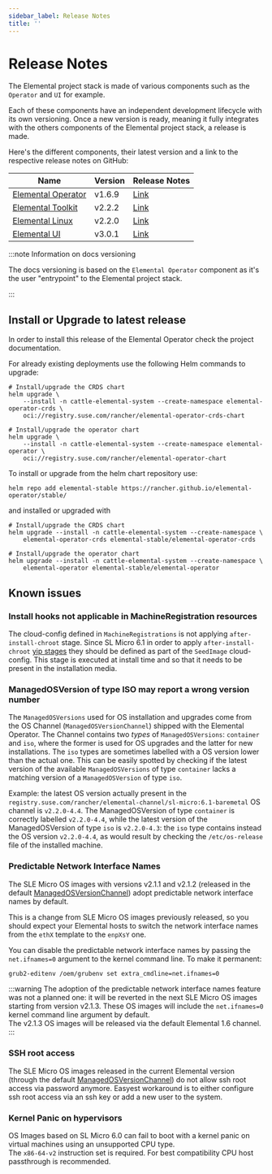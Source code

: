 ```yaml
---
sidebar_label: Release Notes
title: ''
---
```


<head>
  <link rel="canonical" href="https://elemental.docs.rancher.com/release-notes"/>
</head>

# Release Notes

The Elemental project stack is made of various components such as the `Operator` and `UI` for example.

Each of these components have an independent development lifecycle with its own versioning. Once a new version is ready, meaning it fully integrates with the others components of the Elemental project stack, a release is made.

Here's the different components, their latest version and a link to the respective release notes on GitHub:

| Name                                                                 | Version | Release Notes                                                                |
|----------------------------------------------------------------------|---------|------------------------------------------------------------------------------|
| [Elemental Operator](https://github.com/rancher/elemental-operator/) | v1.6.9  | [Link](https://github.com/rancher/elemental-operator/releases/tag/v1.6.9)    |
| [Elemental Toolkit](https://github.com/rancher/elemental-toolkit/)   | v2.2.2  | [Link](https://github.com/rancher/elemental-toolkit/releases/tag/v2.2.2)     |
| [Elemental Linux](https://github.com/rancher/elemental)              | v2.2.0  | [Link](https://github.com/rancher/elemental/releases/tag/v2.2.0)             |
| [Elemental UI](https://github.com/rancher/elemental-ui)              | v3.0.1  | [Link](https://github.com/rancher/elemental-ui/releases/tag/elemental-3.0.1) |

:::note Information on docs versioning

The docs versioning is based on the `Elemental Operator` component as it's the user "entrypoint" to the Elemental project stack.

:::

## Install or Upgrade to latest release

In order to install this release of the Elemental Operator check the project documentation.

For already existing deployments use the following Helm commands to upgrade:

```
# Install/upgrade the CRDS chart
helm upgrade \
    --install -n cattle-elemental-system --create-namespace elemental-operator-crds \
    oci://registry.suse.com/rancher/elemental-operator-crds-chart

# Install/upgrade the operator chart
helm upgrade \
    --install -n cattle-elemental-system --create-namespace elemental-operator \
    oci://registry.suse.com/rancher/elemental-operator-chart
```

To install or upgrade from the helm chart repository use:

```
helm repo add elemental-stable https://rancher.github.io/elemental-operator/stable/
```

and installed or upgraded with

```
# Install/upgrade the CRDS chart
helm upgrade --install -n cattle-elemental-system --create-namespace \
    elemental-operator-crds elemental-stable/elemental-operator-crds

# Install/upgrade the operator chart
helm upgrade --install -n cattle-elemental-system --create-namespace \
    elemental-operator elemental-stable/elemental-operator
```

## Known issues

### Install hooks not applicable in MachineRegistration resources

The cloud-config defined in `MachineRegistrations` is not applying `after-install-chroot` stage. Since
SL Micro 6.1 in order to apply `after-install-chroot` [yip stages](cloud-config-reference#elemental-client-cloud-config-hooks)
they should be defined as part of the `SeedImage` cloud-config. This stage is executed at install time and
so that it needs to be present in the installation media.

### ManagedOSVersion of type ISO may report a wrong version number

The `ManagedOSVersions` used for OS installation and upgrades come from the OS Channel (`ManagedOSVersionChannel`)
shipped with the Elemental Operator. The Channel contains two *types* of `ManagedOSVersions`: `container` and `iso`,
where the former is used for OS upgrades and the latter for new installations.
The `iso` types are sometimes labelled with a OS version lower than the actual one. This can be easily spotted by
checking if the latest version of the available `ManagedOSVersions` of type `container` lacks a matching version of a
`ManagedOSVersion` of type `iso`.

Example: the latest OS version actually present in the `registry.suse.com/rancher/elemental-channel/sl-micro:6.1-baremetal`
OS channel is `v2.2.0-4.4`. The ManagedOSVersion of type `container` is correctly labelled `v2.2.0-4.4`, while the latest
version of the ManagedOSVersion of type `iso` is `v2.2.0-4.3`: the `iso` type contains instead the OS version `v2.2.0-4.4`,
as would result by checking the `/etc/os-release` file of the installed machine.

### Predictable Network Interface Names

The SLE Micro OS images with versions v2.1.1 and v2.1.2 (released in the default
[ManagedOSVersionChannel](managedosversionchannel-reference))
adopt predictable network interface names by default.

This is a change from SLE Micro OS images previously released, so you should expect your
Elemental hosts to switch the network interface names from the `ethX` template to the `enpXsY` one.

You can disable the predictable network interface names by passing the `net.ifnames=0` argument
to the kernel command line. To make it permanent:

```sh
grub2-editenv /oem/grubenv set extra_cmdline=net.ifnames=0
```

:::warning
The adoption of the predictable network interface names feature was not a planned one:
it will be reverted in the next SLE Micro OS images starting from version v2.1.3.
These OS images will include the `net.ifnames=0` kernel command line argument by default.  
The v2.1.3 OS images will be released via the default Elemental 1.6 channel.
:::

### SSH root access

The SLE Micro OS images released in the current Elemental version (through the default
[ManagedOSVersionChannel](managedosversionchannel-reference)) do not allow ssh root access
via password anymore. Easyest workaround is to either configure ssh root access via an ssh
key or add a new user to the system.

### Kernel Panic on hypervisors

OS Images based on SL Micro 6.0 can fail to boot with a kernel panic on virtual machines using an unsupported CPU type.  
The `x86-64-v2` instruction set is required. For best compatibility CPU host passthrough is recommended.
